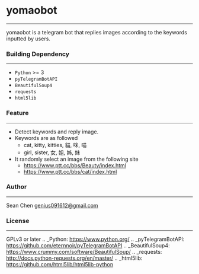 # yomaobot
---
yomaobot is a telegram bot that replies images according to the keywords inputted by users.
### Building Dependency
---
* `Python` >= 3
* `pyTelegramBotAPI`
* `BeautifulSoup4`
* `requests`
* `html5lib` 
### Feature
---
* Detect keywords and reply image.
* Keywords are as followed
  * cat, kitty, kitties, 貓, 咪, 喵
  * girl, sister, 女, 姐, 姊, 妹
* It randomly select an image from the following site
  * https://www.ptt.cc/bbs/Beauty/index.html
  * https://www.ptt.cc/bbs/cat/index.html
### Author
---
Sean Chen <genius091612@gmail.com>
### License
---
GPLv3 or later
.. _Python: https://www.python.org/
.. _pyTelegramBotAPI: https://github.com/eternnoir/pyTelegramBotAPI
.. _BeautifulSoup4: https://www.crummy.com/software/BeautifulSoup/
.. _requests: http://docs.python-requests.org/en/master/
.. _html5lib: https://github.com/html5lib/html5lib-python